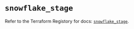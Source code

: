 # `snowflake_stage`

Refer to the Terraform Registory for docs: [`snowflake_stage`](https://www.terraform.io/docs/providers/snowflake/r/stage).
